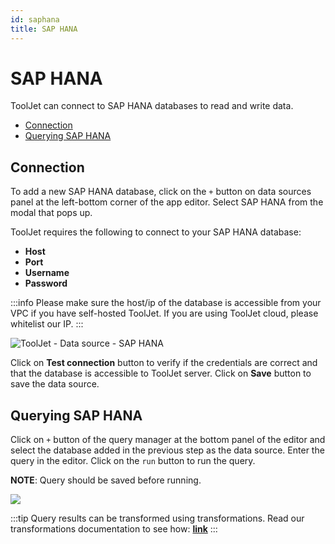 ```yaml
---
id: saphana
title: SAP HANA
---
```


# SAP HANA

ToolJet can connect to SAP HANA databases to read and write data. 

- [Connection](#connection)
- [Querying SAP HANA](#querying-sap-hana)

## Connection

To add a new SAP HANA database, click on the `+` button on data sources panel at the left-bottom corner of the app editor. Select SAP HANA from the modal that pops up.

ToolJet requires the following to connect to your SAP HANA database:

- **Host**
- **Port**
- **Username**
- **Password**

:::info
Please make sure the host/ip of the database is accessible from your VPC if you have self-hosted ToolJet. If you are using ToolJet cloud, please whitelist our IP.
:::

<div style={{textAlign: 'center'}}>

![ToolJet - Data source - SAP HANA](/img/datasource-reference/saphana/connect.png)

</div>

Click on **Test connection** button to verify if the credentials are correct and that the database is accessible to ToolJet server. Click on **Save** button to save the data source.

## Querying SAP HANA

Click on `+` button of the query manager at the bottom panel of the editor and select the database added in the previous step as the data source. Enter the query in the editor. Click on the `run` button to run the query.

**NOTE**: Query should be saved before running.

<div style={{textAlign: 'center'}}>

<img className="screenshot-full" src="/img/datasource-reference/saphana/query.png" />


</div>

:::tip
Query results can be transformed using transformations. Read our transformations documentation to see how: **[link](/docs/tutorial/transformations)**
:::